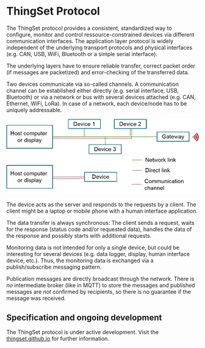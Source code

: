 # ThingSet Protocol

The ThingSet protocol provides a consistent, standardized way to configure, monitor and control ressource-constrained devices via different communication interfaces. The application layer protocol is widely independent of the underlying transport protocols and physical interfaces (e.g. CAN, USB, WiFi, Bluetooth or a simple serial interface).

The underlying layers have to ensure reliable transfer, correct packet order (if messages are packetized) and error-checking of the transferred data.

Two devices communicate via so-called channels. A communication channel can be established either directly (e.g. serial interface, USB, Bluetooth) or via a network or bus with several devices attached (e.g. CAN, Ethernet, WiFi, LoRa). In case of a network, each device/node has to be uniquely addressable.

![Communication Channels](./images/communication_channels.png)

The device acts as the server and responds to the requests by a client. The client might be a laptop or mobile phone with a human interface application.

The data transfer is always synchronous: The client sends a request, waits for the response (status code and/or requested data), handles the data of the response and possibly starts with additional requests.

Monitoring data is not intended for only a single device, but could be interesting for several devices (e.g. data logger, display, human interface device, etc.). Thus, the monitoring data is exchanged via a publish/subscribe messaging pattern.

Publication messages are directly broadcast through the network. There is *no* intermediate broker (like in MQTT) to store the messages and published messages are *not* confirmed by recipients, so there is no guarantee if the message was received.

## Specification and ongoing development

The ThingSet protocol is under active development. Visit the [thingset.github.io](https://thingset.github.io) for further information.
